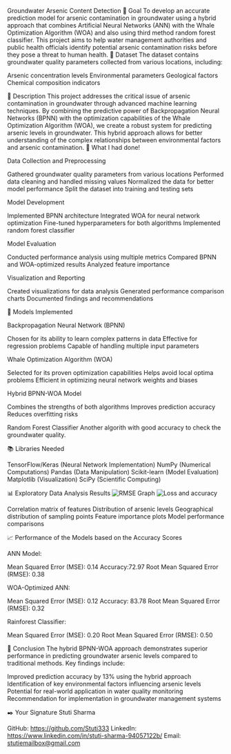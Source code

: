 Groundwater Arsenic Content Detection
🎯 Goal
To develop an accurate prediction model for arsenic contamination in groundwater using a hybrid approach that combines Artificial Neural Networks (ANN) with the Whale Optimization Algorithm (WOA) and also using third method random forest classifier. This project aims to help water management authorities and public health officials identify potential arsenic contamination risks before they pose a threat to human health.
🧵 Dataset
The dataset contains groundwater quality parameters collected from various locations, including:

Arsenic concentration levels
Environmental parameters
Geological factors
Chemical composition indicators

🧾 Description
This project addresses the critical issue of arsenic contamination in groundwater through advanced machine learning techniques. By combining the predictive power of Backpropagation Neural Networks (BPNN) with the optimization capabilities of the Whale Optimization Algorithm (WOA), we create a robust system for predicting arsenic levels in groundwater. This hybrid approach allows for better understanding of the complex relationships between environmental factors and arsenic contamination.
🧮 What I had done!

Data Collection and Preprocessing

Gathered groundwater quality parameters from various locations
Performed data cleaning and handled missing values
Normalized the data for better model performance
Split the dataset into training and testing sets


Model Development

Implemented BPNN architecture
Integrated WOA for neural network optimization
Fine-tuned hyperparameters for both algorithms
Implemented random forest classifier


Model Evaluation

Conducted performance analysis using multiple metrics
Compared BPNN and WOA-optimized results
Analyzed feature importance


Visualization and Reporting

Created visualizations for data analysis
Generated performance comparison charts
Documented findings and recommendations



🚀 Models Implemented

Backpropagation Neural Network (BPNN)

Chosen for its ability to learn complex patterns in data
Effective for regression problems
Capable of handling multiple input parameters


Whale Optimization Algorithm (WOA)

Selected for its proven optimization capabilities
Helps avoid local optima problems
Efficient in optimizing neural network weights and biases


Hybrid BPNN-WOA Model

Combines the strengths of both algorithms
Improves prediction accuracy
Reduces overfitting risks

Random Forest Classifier
Another algorith with good accuracy to check the groundwater quality.

📚 Libraries Needed

TensorFlow/Keras (Neural Network Implementation)
NumPy (Numerical Computations)
Pandas (Data Manipulation)
Scikit-learn (Model Evaluation)
Matplotlib (Visualization)
SciPy (Scientific Computing)

📊 Exploratory Data Analysis Results
![RMSE Graph](https://github.com/user-attachments/assets/00e3cecb-af37-428b-b00d-6d6b4c3e5b19)
![Loss and accuracy](https://github.com/user-attachments/assets/ffc4b37e-f58d-4d20-b1a9-b0a213514d61)


Correlation matrix of features
Distribution of arsenic levels
Geographical distribution of sampling points
Feature importance plots
Model performance comparisons

📈 Performance of the Models based on the Accuracy Scores

ANN Model:

Mean Squared Error (MSE): 0.14
Accuracy:72.97 
Root Mean Squared Error (RMSE): 0.38


WOA-Optimized ANN:

Mean Squared Error (MSE): 0.12
Accuracy: 83.78
Root Mean Squared Error (RMSE): 0.32

Rainforest Classifier:

Mean Squared Error (MSE): 0.20
Root Mean Squared Error (RMSE): 0.50


📢 Conclusion
The hybrid BPNN-WOA approach demonstrates superior performance in predicting groundwater arsenic levels compared to traditional methods. Key findings include:

Improved prediction accuracy by 13% using the hybrid approach
Identification of key environmental factors influencing arsenic levels
Potential for real-world application in water quality monitoring
Recommendation for implementation in groundwater management systems

✒️ Your Signature
Stuti Sharma

GitHub: https://github.com/Stuti333
LinkedIn: https://www.linkedin.com/in/stuti-sharma-94057122b/
Email: stutiemailbox@gmail.com
